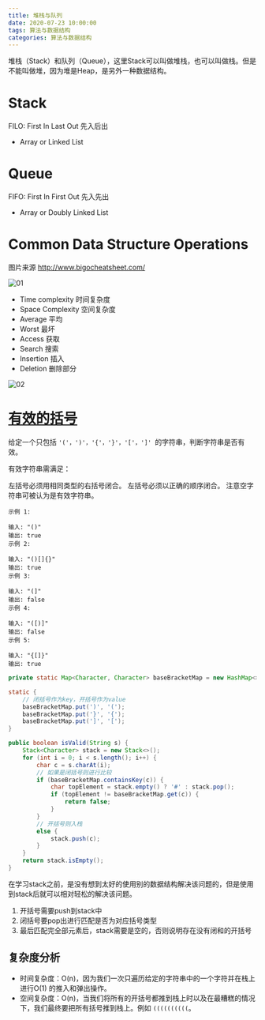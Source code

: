 ```yaml
---
title: 堆栈与队列
date: 2020-07-23 10:00:00
tags: 算法与数据结构
categories: 算法与数据结构
---
```


堆栈（Stack）和队列（Queue），这里Stack可以叫做堆栈，也可以叫做栈。但是不能叫做堆，因为堆是Heap，是另外一种数据结构。
<!-- more -->
# Stack
FILO: First In Last Out 先入后出
- Array or Linked List

# Queue
FIFO: First In First Out 先入先出
- Array or Doubly Linked List

# Common Data Structure Operations
图片来源 http://www.bigocheatsheet.com/

![01](/image/algorithm/common_data_structure_operations_1.png)

- Time complexity 时间复杂度
- Space Complexity 空间复杂度
- Average 平均
- Worst 最坏
- Access 获取
- Search 搜索
- Insertion 插入
- Deletion 删除部分

![02](/image/algorithm/common_data_structure_operations_2.png)

# [有效的括号](https://leetcode-cn.com/problems/valid-parentheses/)
给定一个只包括 `'('，')'，'{'，'}'，'['，']' `的字符串，判断字符串是否有效。

有效字符串需满足：

左括号必须用相同类型的右括号闭合。
左括号必须以正确的顺序闭合。
注意空字符串可被认为是有效字符串。

```
示例 1:

输入: "()"
输出: true
示例 2:

输入: "()[]{}"
输出: true
示例 3:

输入: "(]"
输出: false
示例 4:

输入: "([)]"
输出: false
示例 5:

输入: "{[]}"
输出: true
```

``` java
private static Map<Character, Character> baseBracketMap = new HashMap<>();

static {
    // 闭括号作为key，开括号作为value
    baseBracketMap.put(')', '(');
    baseBracketMap.put('}', '{');
    baseBracketMap.put(']', '[');
}

public boolean isValid(String s) {
    Stack<Character> stack = new Stack<>();
    for (int i = 0; i < s.length(); i++) {
        char c = s.charAt(i);
        // 如果是闭括号则进行比较
        if (baseBracketMap.containsKey(c)) {
            char topElement = stack.empty() ? '#' : stack.pop();
            if (topElement != baseBracketMap.get(c)) {
                return false;
            }
        }
        // 开括号则入栈
        else {
            stack.push(c);
        }
    }
    return stack.isEmpty();
}
```
在学习stack之前，是没有想到太好的使用别的数据结构解决该问题的，但是使用到stack后就可以相对轻松的解决该问题。

1. 开括号需要push到stack中
2. 闭括号要pop出进行匹配是否为对应括号类型
3. 最后匹配完全部元素后，stack需要是空的，否则说明存在没有闭和的开括号

## 复杂度分析
- 时间复杂度：O(n)，因为我们一次只遍历给定的字符串中的一个字符并在栈上进行O(1) 的推入和弹出操作。
- 空间复杂度：O(n)，当我们将所有的开括号都推到栈上时以及在最糟糕的情况下，我们最终要把所有括号推到栈上。例如 `((((((((((`。